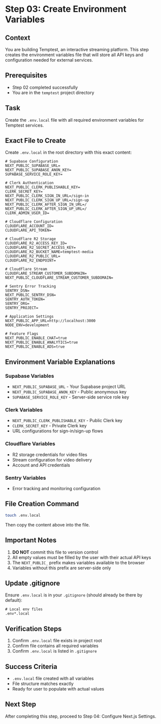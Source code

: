 # Step 03: Create Environment Variables

## Context
You are building Temptest, an interactive streaming platform. This step creates the environment variables file that will store all API keys and configuration needed for external services.

## Prerequisites
- Step 02 completed successfully
- You are in the `temptest` project directory

## Task
Create the `.env.local` file with all required environment variables for Temptest services.

## Exact File to Create

Create `.env.local` in the root directory with this exact content:

```env
# Supabase Configuration
NEXT_PUBLIC_SUPABASE_URL=
NEXT_PUBLIC_SUPABASE_ANON_KEY=
SUPABASE_SERVICE_ROLE_KEY=

# Clerk Authentication
NEXT_PUBLIC_CLERK_PUBLISHABLE_KEY=
CLERK_SECRET_KEY=
NEXT_PUBLIC_CLERK_SIGN_IN_URL=/sign-in
NEXT_PUBLIC_CLERK_SIGN_UP_URL=/sign-up
NEXT_PUBLIC_CLERK_AFTER_SIGN_IN_URL=/
NEXT_PUBLIC_CLERK_AFTER_SIGN_UP_URL=/
CLERK_ADMIN_USER_ID=

# Cloudflare Configuration
CLOUDFLARE_ACCOUNT_ID=
CLOUDFLARE_API_TOKEN=

# Cloudflare R2 Storage
CLOUDFLARE_R2_ACCESS_KEY_ID=
CLOUDFLARE_R2_SECRET_ACCESS_KEY=
CLOUDFLARE_R2_BUCKET_NAME=temptest-media
CLOUDFLARE_R2_PUBLIC_URL=
CLOUDFLARE_R2_ENDPOINT=

# Cloudflare Stream
CLOUDFLARE_STREAM_CUSTOMER_SUBDOMAIN=
NEXT_PUBLIC_CLOUDFLARE_STREAM_CUSTOMER_SUBDOMAIN=

# Sentry Error Tracking
SENTRY_DSN=
NEXT_PUBLIC_SENTRY_DSN=
SENTRY_AUTH_TOKEN=
SENTRY_ORG=
SENTRY_PROJECT=

# Application Settings
NEXT_PUBLIC_APP_URL=http://localhost:3000
NODE_ENV=development

# Feature Flags
NEXT_PUBLIC_ENABLE_CHAT=true
NEXT_PUBLIC_ENABLE_ANALYTICS=true
NEXT_PUBLIC_ENABLE_ADS=true
```

## Environment Variable Explanations

### Supabase Variables
- `NEXT_PUBLIC_SUPABASE_URL` - Your Supabase project URL
- `NEXT_PUBLIC_SUPABASE_ANON_KEY` - Public anonymous key
- `SUPABASE_SERVICE_ROLE_KEY` - Server-side service role key

### Clerk Variables
- `NEXT_PUBLIC_CLERK_PUBLISHABLE_KEY` - Public Clerk key
- `CLERK_SECRET_KEY` - Private Clerk key
- URL configurations for sign-in/sign-up flows

### Cloudflare Variables
- R2 storage credentials for video files
- Stream configuration for video delivery
- Account and API credentials

### Sentry Variables
- Error tracking and monitoring configuration

## File Creation Command
```bash
touch .env.local
```

Then copy the content above into the file.

## Important Notes
1. **DO NOT** commit this file to version control
2. All empty values must be filled by the user with their actual API keys
3. The `NEXT_PUBLIC_` prefix makes variables available to the browser
4. Variables without this prefix are server-side only

## Update .gitignore
Ensure `.env.local` is in your `.gitignore` (should already be there by default):

```gitignore
# Local env files
.env*.local
```

## Verification Steps
1. Confirm `.env.local` file exists in project root
2. Confirm file contains all required variables
3. Confirm `.env.local` is listed in `.gitignore`

## Success Criteria
- `.env.local` file created with all variables
- File structure matches exactly
- Ready for user to populate with actual values

## Next Step
After completing this step, proceed to Step 04: Configure Next.js Settings.